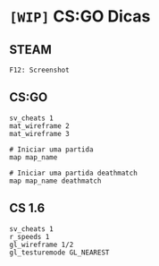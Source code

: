 
# `[WIP]` CS:GO Dicas

## STEAM

```
F12: Screenshot
```

## CS:GO

```
sv_cheats 1
mat_wireframe 2
mat_wireframe 3

# Iniciar uma partida
map map_name

# Iniciar uma partida deathmatch
map map_name deathmatch
```

## CS 1.6

```
sv_cheats 1
r_speeds 1
gl_wireframe 1/2
gl_testuremode GL_NEAREST
```


